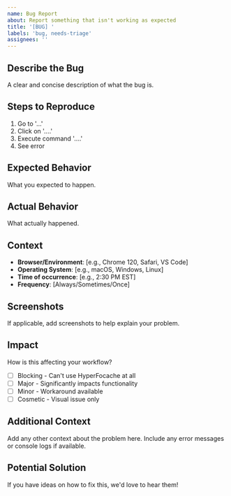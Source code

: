 ```yaml
---
name: Bug Report
about: Report something that isn't working as expected
title: '[BUG] '
labels: 'bug, needs-triage'
assignees: ''
---
```


## Describe the Bug
A clear and concise description of what the bug is.

## Steps to Reproduce
1. Go to '...'
2. Click on '....'
3. Execute command '....'
4. See error

## Expected Behavior
What you expected to happen.

## Actual Behavior
What actually happened.

## Context
- **Browser/Environment**: [e.g., Chrome 120, Safari, VS Code]
- **Operating System**: [e.g., macOS, Windows, Linux]
- **Time of occurrence**: [e.g., 2:30 PM EST]
- **Frequency**: [Always/Sometimes/Once]

## Screenshots
If applicable, add screenshots to help explain your problem.

## Impact
How is this affecting your workflow?
- [ ] Blocking - Can't use HyperFocache at all
- [ ] Major - Significantly impacts functionality
- [ ] Minor - Workaround available
- [ ] Cosmetic - Visual issue only

## Additional Context
Add any other context about the problem here. Include any error messages or console logs if available.

## Potential Solution
If you have ideas on how to fix this, we'd love to hear them!